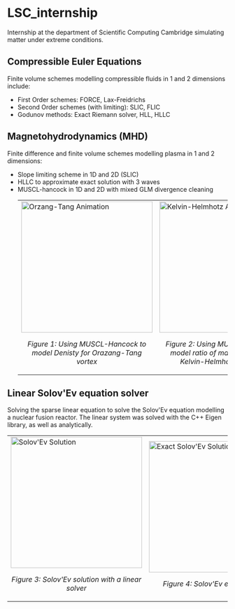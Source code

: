 # LSC_internship
Internship at the department of Scientific Computing Cambridge simulating matter under extreme conditions. 
## Compressible Euler Equations
Finite volume schemes modelling compressible fluids in 1 and 2 dimensions include:
- First Order schemes: FORCE, Lax-Freidrichs
- Second Order schemes (with limiting): SLIC, FLIC
- Godunov methods: Exact Riemann solver, HLL, HLLC
## Magnetohydrodynamics (MHD)
Finite difference and finite volume schemes modelling plasma in 1 and 2 dimensions:
- Slope limiting scheme in 1D and 2D (SLIC)
- HLLC to approximate exact solution with 3 waves
- MUSCL-hancock in 1D and 2D with mixed GLM divergence cleaning
  <table style="border-collapse: collapse;">
    <tr>
      <td>
        <img src="MUSCL.gif" alt="Orzang-Tang Animation" width="300"/><br/>
        <p align="center"><em>Figure 1: Using MUSCL-Hancock to model Denisty for Orazang-Tang vortex</em></p>
      </td>
      <td>
        <img src="MUSCL2.gif" alt="Kelvin-Helmhotz Animation" width="300"/><br/>
        <p align="center"><em>Figure 2: Using MUSCL-Hancock to model ratio of magnetic feilds for Kelvin-Helmhotz instability</em></p>
      </td>
    </tr>
  </table>
## Linear Solov'Ev equation solver
Solving the sparse linear equation to solve the Solov'Ev equation modelling a nuclear fusion reactor. The linear system was solved with the C++ Eigen library, as well as analytically.
<table style="border-collapse: collapse;">
    <tr>
      <td>
        <img src="solovev.gif" alt="Solov'Ev Solution" width="300"/><br/>
        <p align="center"><em>Figure 3: Solov'Ev solution with a linear solver</em></p>
      </td>
      <td>
        <img src="solovev_exact.gif" alt="Exact Solov'Ev Solution" width="300"/><br/>
        <p align="center"><em>Figure 4: Solov'Ev exat solution</em></p>
      </td>
    </tr>
  </table>
